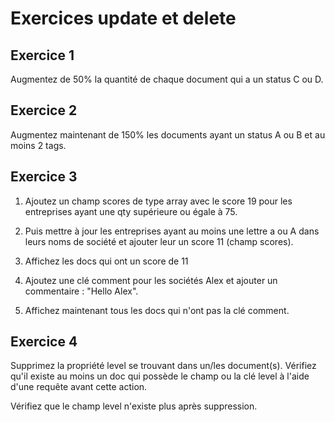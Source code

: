 # Exercices update et delete

## Exercice 1

Augmentez de 50% la quantité de chaque document qui a un status C ou D.
<!-- Reponse Eddy: db.inventory.updateMany({$or:[{status: "C"},{ status:"D"}]},{ $mul: { qty: 1.5 } }); -->

## Exercice 2

Augmentez maintenant de 150% les documents ayant un status A ou B et au moins 2 tags.
<!-- Reponse Formateur: db.inventory.updateMany( { status: { $in: ['A', 'B'] }, "tags.1": { $exists: true /* je ne vérifie pas la taille je vérifie si la deuxième case existe*/ } }, { $mul: { qty: 2.5 } }); -->


## Exercice 3

1. Ajoutez un champ scores de type array avec le score 19 pour les entreprises ayant une qty supérieure ou égale à 75.
<!-- Reponse Eddy: db.inventory.updateMany({qty:  {$gte: 75}}, {$addToSet:{score:19}}) //ATTENTION $addToSet par defaut considère qu'il fait un ajout dans un tableau, donc pas de crochet pour ajouter un tableau. En utilisant $set il parcontre mettre les crochets -->

2. Puis mettre à jour les entreprises ayant au moins une lettre a ou A dans leurs noms de société et ajouter leur un score 11 (champ scores).
<!-- Reponse Formateur: db.inventory.updateMany( { society: /[aA]/ }, { $addToSet: { scores: 11 } }); -->


3. Affichez les docs qui ont un score de 11
<!-- Reponse Formateur: db.inventory.find({ $or: [ { "scores.0": 11 }, { "scores.1": 11 }] }); -->

4. Ajoutez une clé comment pour les sociétés Alex et ajouter un commentaire : "Hello Alex".
<!-- Reponse Formateur: db.inventory.updateMany( { society: "Alex" }, { $set: { comment: "Hello Alex" } }); -->

5. Affichez maintenant tous les docs qui n'ont pas la clé comment.
<!-- Reponse Formateur: db.inventory.find({ comment: { $exists: false } }); -->

## Exercice 4

Supprimez la propriété level se trouvant dans un/les document(s). Vérifiez qu'il existe au moins un doc qui possède le champ ou la clé level à l'aide d'une requête avant cette action.

Vérifiez que le champ level n'existe plus après suppression.
<!-- Reponse Formateur: db.inventory.find({ level : { $exists : true } }).count(); -->
<!-- Reponse Formateur:  db.inventory.updateOne( { level: { $exists: true } }, { $unset: { level: "" } } /* supprime les champs entre les accolades*/); -->
<!-- Reponse Formateur: db.inventory.find({ level : { $exists : true } }).count(); -->
